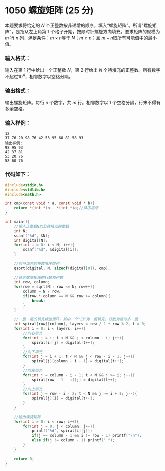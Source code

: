 # 1050 螺旋矩阵 (25 分)
本题要求将给定的 $N$ 个正整数按非递增的顺序，填入“螺旋矩阵”。所谓“螺旋矩阵”，是指从左上角第 1 个格子开始，按顺时针螺旋方向填充。要求矩阵的规模为 $m$ 行 $n$ 列，满足条件：$m × n$等于 $N$；$m≥n$；且 $m−n$取所有可能值中的最小值。
### 输入格式：
输入在第 1 行中给出一个正整数 $N$，第 2 行给出 $N$ 个待填充的正整数。所有数字不超过$10^4$，相邻数字以空格分隔。
### 输出格式：
输出螺旋矩阵。每行 $n$ 个数字，共 $m$ 行。相邻数字以 1 个空格分隔，行末不得有多余空格。
### 输入样例：
```
12
37 76 20 98 76 42 53 95 60 81 58 93
输出样例：
98 95 93
42 37 81
53 20 76
58 60 76
```
### 代码如下：
```c
#include<stdio.h>
#include<stdlib.h>
#include<math.h>

int cmp(const void * a, const void * b){
    return *(int *)b - *(int *)a;//降序排序 
}

int main(){
    //输入正整数N以及待填充的整数 
    int N;
    scanf("%d", &N);
    int digital[N];
    for(int i = 0; i < N; i++){
        scanf("%d", &digital[i]);
    }
    
    //对待填充的整数降序排列 
    qsort(digital, N, sizeof(digital[0]), cmp);
    
    //确定螺旋矩阵的行数和列数 
    int row, column;
    for(row = sqrt(N); row <= N; row++){
        column = N / row;
        if(row * column == N && row >= column){
            break;
        }
    }
    
    //一层一层的填充螺旋矩阵，其中一个"口"为一层填充，行数为奇时多一层 
    int spiral[row][column], layers = row / 2 + row % 2, t = 0;
    for(int i = 0; i < layers; i++){
        //向右填充 
        for(int j = i; t < N && j < column - i; j++){
            spiral[i][j] = digital[t++];
        }
        //向下填充 
        for(int j = i + 1; t < N && j < row - i - 1; j++){
            spiral[j][column - i - 1] = digital[t++];
        }
        //向左填充 
        for(int j = column - i - 1; t < N && j >= i; j--){
            spiral[row - 1 - i][j] = digital[t++];
        }
        //向上填充
        for(int j = row - i - 2; t < N && j >= i + 1; j--){
            spiral[j][i] = digital[t++];
        }     
    }
    
    //输出螺旋矩阵 
    for(int i = 0; i < row; i++){
        for(int j = 0; j < column; j++){
            printf("%d", spiral[i][j]);
            if(j == column - 1 && i != row - 1) printf("\n");
            else if(j != column - 1) printf(" ");
        }
    }
    
    return 0;
}
```